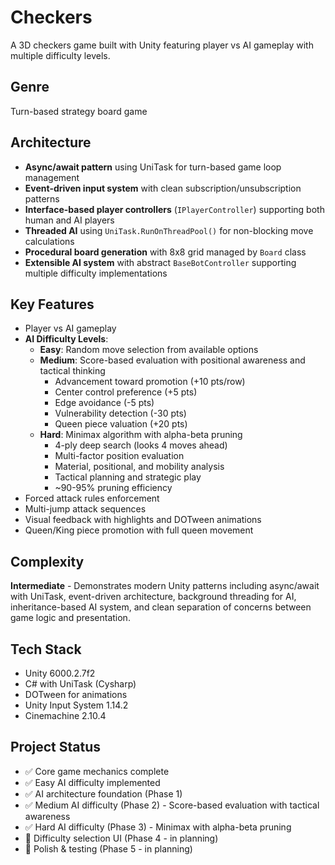 # Checkers

A 3D checkers game built with Unity featuring player vs AI gameplay with multiple difficulty levels.

## Genre
Turn-based strategy board game

## Architecture
- **Async/await pattern** using UniTask for turn-based game loop management
- **Event-driven input system** with clean subscription/unsubscription patterns
- **Interface-based player controllers** (`IPlayerController`) supporting both human and AI players
- **Threaded AI** using `UniTask.RunOnThreadPool()` for non-blocking move calculations
- **Procedural board generation** with 8x8 grid managed by `Board` class
- **Extensible AI system** with abstract `BaseBotController` supporting multiple difficulty implementations

## Key Features
- Player vs AI gameplay
- **AI Difficulty Levels**:
  - **Easy**: Random move selection from available options
  - **Medium**: Score-based evaluation with positional awareness and tactical thinking
    - Advancement toward promotion (+10 pts/row)
    - Center control preference (+5 pts)
    - Edge avoidance (-5 pts)
    - Vulnerability detection (-30 pts)
    - Queen piece valuation (+20 pts)
  - **Hard**: Minimax algorithm with alpha-beta pruning
    - 4-ply deep search (looks 4 moves ahead)
    - Multi-factor position evaluation
    - Material, positional, and mobility analysis
    - Tactical planning and strategic play
    - ~90-95% pruning efficiency
- Forced attack rules enforcement
- Multi-jump attack sequences
- Visual feedback with highlights and DOTween animations
- Queen/King piece promotion with full queen movement

## Complexity
**Intermediate** - Demonstrates modern Unity patterns including async/await with UniTask, event-driven architecture, background threading for AI, inheritance-based AI system, and clean separation of concerns between game logic and presentation.

## Tech Stack
- Unity 6000.2.7f2
- C# with UniTask (Cysharp)
- DOTween for animations
- Unity Input System 1.14.2
- Cinemachine 2.10.4

## Project Status
- ✅ Core game mechanics complete
- ✅ Easy AI difficulty implemented
- ✅ AI architecture foundation (Phase 1)
- ✅ Medium AI difficulty (Phase 2) - Score-based evaluation with tactical awareness
- ✅ Hard AI difficulty (Phase 3) - Minimax with alpha-beta pruning
- 🚧 Difficulty selection UI (Phase 4 - in planning)
- 🚧 Polish & testing (Phase 5 - in planning)
